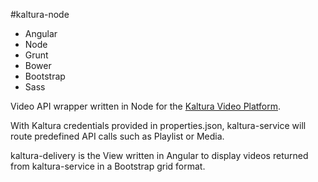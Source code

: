#kaltura-node

* Angular
* Node
* Grunt
* Bower
* Bootstrap
* Sass

Video API wrapper written in Node for the [Kaltura Video Platform](http://corp.kaltura.com).  

With Kaltura credentials provided in properties.json, kaltura-service will route predefined API calls such as Playlist or Media.  

kaltura-delivery is the View written in Angular to display videos returned from kaltura-service in a Bootstrap grid format.